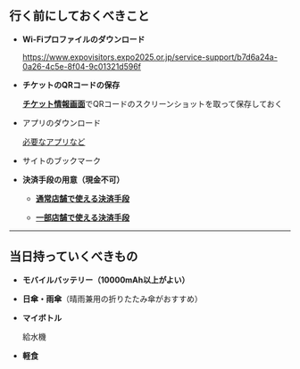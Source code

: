 ## 行く前にしておくべきこと

- **Wi-Fiプロファイルのダウンロード**
    
    https://www.expovisitors.expo2025.or.jp/service-support/b7d6a24a-0a26-4c5e-8f04-9c01321d596f
    

- **チケットのQRコードの保存**
    
    [**チケット情報画面**](https://ticket.expo2025.or.jp/myticket/)でQRコードのスクリーンショットを取って保存しておく
    

- アプリのダウンロード
    
    [必要なアプリなど](https://www.notion.so/21f7953a3deb80398167c09a78bbc93f?pvs=21)
    

- サイトのブックマーク

- **決済手段の用意（現金不可）**
    - [**通常店舗で使える決済手段**](https://www.expo2025.or.jp/news/news-20250214-02/#:~:text=%E4%BB%A5%E4%B8%8B%E3%81%AE%E6%B1%BA%E6%B8%88%E3%83%96%E3%83%A9%E3%83%B3%E3%83%89%E3%81%8C%E3%80%81%E4%BC%9A%E5%A0%B4%E5%86%85%E3%81%AE%E9%A3%B2%E9%A3%9F%E3%83%BB%E7%89%A9%E8%B2%A9%E3%83%BB%E3%82%B5%E3%83%BC%E3%83%93%E3%82%B9%E5%BA%97%E8%88%97%E7%AD%89%E3%81%A7%E3%81%94%E5%88%A9%E7%94%A8%E3%81%84%E3%81%9F%E3%81%A0%E3%81%91%E3%81%BE%E3%81%99%E3%80%82%E3%81%AA%E3%81%8A%E3%80%81%E6%B1%BA%E6%B8%88%E3%83%96%E3%83%A9%E3%83%B3%E3%83%89%E3%81%AF%E4%BB%8A%E5%BE%8C%E5%A2%97%E3%81%88%E3%82%8B%E5%8F%AF%E8%83%BD%E6%80%A7%E3%81%8C%E3%81%82%E3%82%8A%E3%81%99%E3%80%82)
    
    - [**一部店舗で使える決済手段**](https://www.expo2025.or.jp/news/news-20250509-05/#:~:text=%E8%A9%B2%E5%BD%93%E3%81%99%E3%82%8B%E5%BA%97%E8%88%97%E5%8F%8A%E3%81%B3%E4%BD%BF%E7%94%A8%E3%81%A7%E3%81%8D%E3%82%8B%E3%82%AD%E3%83%A3%E3%83%83%E3%82%B7%E3%83%A5%E3%83%AC%E3%82%B9%E6%B1%BA%E6%B8%88%E3%83%96%E3%83%A9%E3%83%B3%E3%83%89)

---

## 当日持っていくべきもの

- **モバイルバッテリー（10000mAh以上がよい）**
- **日傘・雨傘**（晴雨兼用の折りたたみ傘がおすすめ）
- **マイボトル**
    
    給水機
    
- **軽食**